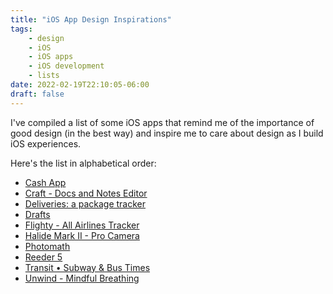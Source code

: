 ```yaml
---
title: "iOS App Design Inspirations"
tags:
    - design
    - iOS
    - iOS apps
    - iOS development
    - lists
date: 2022-02-19T22:10:05-06:00
draft: false
---
```


I've compiled a list of some iOS apps that remind me of the importance of good design (in the best way) and inspire me to care about design as I build iOS experiences.

Here's the list in alphabetical order:

- [Cash App](https://apps.apple.com/us/app/cash-app/id711923939)
- [Craft - Docs and Notes Editor](https://apps.apple.com/us/app/craft-docs-and-notes-editor/id1487937127)
- [Deliveries: a package tracker](https://apps.apple.com/us/app/deliveries-a-package-tracker/id290986013)
- [Drafts](https://apps.apple.com/us/app/drafts/id1236254471)
- [Flighty - All Airlines Tracker](https://apps.apple.com/us/app/flighty-all-airlines-tracker/id1358823008)
- [Halide Mark II - Pro Camera](https://apps.apple.com/us/app/halide-mark-ii-pro-camera/id885697368)
- [Photomath](https://apps.apple.com/us/app/photomath/id919087726)
- [Reeder 5](https://apps.apple.com/us/app/reeder-5/id1529445840)
- [Transit • Subway & Bus Times](https://apps.apple.com/us/app/transit-subway-bus-times/id498151501)
- [Unwind - Mindful Breathing](https://apps.apple.com/us/app/unwind-mindful-breathing/id1470613384)
